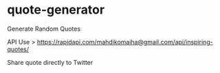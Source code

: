 # quote-generator
Generate Random Quotes

API Use > https://rapidapi.com/mahdikomaiha@gmail.com/api/inspiring-quotes/

Share quote directly to Twitter
